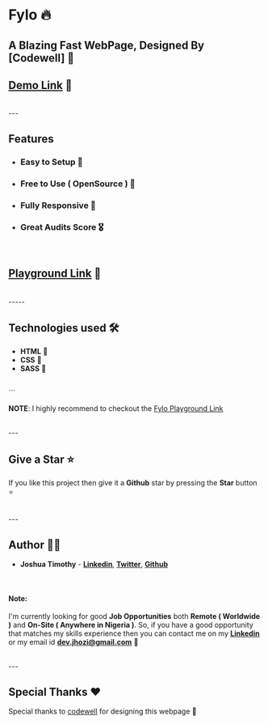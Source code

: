 # Fylo 🔥

## A Blazing Fast WebPage, Designed By [Codewell] 🚀 

## [Demo Link](https://joshua-timothy.github.io/snipper) 🔗
 

<br/>
---

## Features

- ### **Easy to Setup 💯** 
- ### **Free to Use ( OpenSource ) 🥳** 
- ### **Fully Responsive 🚀** 
- ### **Great Audits Score 🎖️** 

<br/>

## [Playground Link](https://devjhozi.github.io/snipper) 🔗

<br/>
-----

## Technologies used 🛠️

- **HTML** 🚀
- **CSS** 🚀
- **SASS** 🚀

<br/>
```

**NOTE**: I highly recommend to checkout the [Fylo Playground Link](https://devjhozi.github.io/snipper)

<br>
---

## Give a Star ⭐

If you like this project then give it a **Github** star by pressing the **Star** button ⭐

<br>
---

## Author 👨‍💻

- **Joshua Timothy** - **[Linkedin](https://linkedin.com/in/DevJhozi)**, **[Twitter](https://twitter.com/JhoziKay)**, **[Github](https://github.com/DevJhozi)**

<br>

#### Note: 
I'm currently looking for good **Job Opportunities** both **Remote ( Worldwide )** and **On-Site ( Anywhere in Nigeria )**. So, if you have a good opportunity that matches my skills experience then you can contact me on my **[Linkedin](https://linkedin.com/in/DevJhozi)** or my email id **dev.jhozi@gmail.com** 🙌

<br>
---

## Special Thanks ❤️

Special thanks to [codewell](https://codewell.cc) for designing this webpage 🙌



